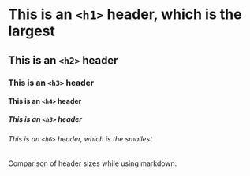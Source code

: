 # This is an `<h1>` header, which is the largest
## This is an `<h2>` header
### This is an `<h3>` header
#### This is an `<h4>` header
##### This is an `<h3>` header
###### This is an `<h6>` header, which is the smallest

Comparison of header sizes while using markdown.
